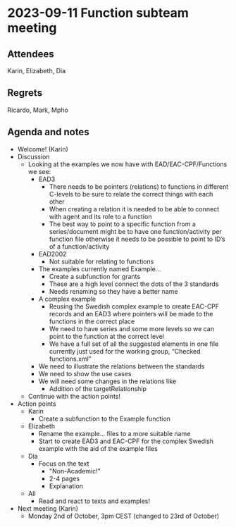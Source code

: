 # 2023-09-11 Function subteam meeting


## Attendees

Karin, Elizabeth, Dia 


## Regrets

Ricardo, Mark, Mpho


## Agenda and notes



* Welcome! (Karin)
* Discussion
    * Looking at the examples we now have with EAD/EAC-CPF/Functions we see:
        * EAD3
            * There needs to be pointers (relations) to functions in different C-levels to be sure to relate the correct things with each other
            * When creating a relation it is needed to be able to connect with agent and its role to a function
            * The best way to point to a specific function from a series/document might be to have one function/activity per function file otherwise it needs to be possible to point to ID’s of a function/activity
        * EAD2002
            * Not suitable for relating to functions
        * The examples currently named Example...
            * Create a subfunction for grants
            * These are a high level connect the dots of the 3 standards
            * Needs renaming so they have a better name
        * A complex example
            * Reusing the Swedish complex example to create EAC-CPF records and an EAD3 where pointers will be made to the functions in the correct place
            * We need to have series and some more levels so we can point to the function at the correct level
            * We have a full set of all the suggested elements in one file currently just used for the working group, “Checked functions.xml”
        * We need to illustrate the relations between the standards
        * We need to show the use cases
        * We will need some changes in the relations like
            * Addition of the targetRelationship
    * Continue with the action points!
* Action points
    * Karin
        * Create a subfunction to the Example function
    * Elizabeth
        * Rename the example... files to a more suitable name
        * Start to create EAD3 and EAC-CPF for the complex Swedish example with the aid of the example files
    * Dia
        * Focus on the text
            * "Non-Academic!"
            * 2-4 pages
            * Explanation
    * All
        * Read and react to texts and examples!
* Next meeting (Karin)
    * Monday 2nd of October, 3pm CEST (changed to 23rd of October)
